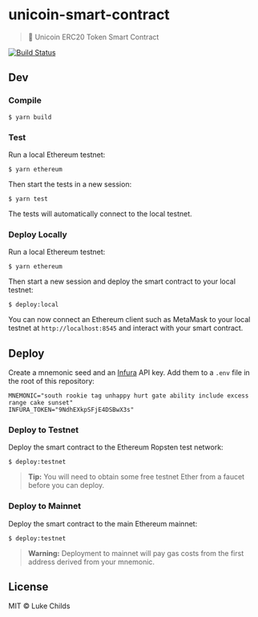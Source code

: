 # unicoin-smart-contract

> 🦄 Unicoin ERC20 Token Smart Contract

[![Build Status](https://travis-ci.com/unicoinorg/smart-contract.svg?branch=master)](https://travis-ci.com/unicoinorg/smart-contract)

## Dev

### Compile

```
$ yarn build
```

### Test

Run a local Ethereum testnet:

```
$ yarn ethereum
```

Then start the tests in a new session:

```
$ yarn test
```

The tests will automatically connect to the local testnet.

### Deploy Locally

Run a local Ethereum testnet:

```
$ yarn ethereum
```

Then start a new session and deploy the smart contract to your local testnet:

```
$ deploy:local
```

You can now connect an Ethereum client such as MetaMask to your local testnet at `http://localhost:8545` and interact with your smart contract.

## Deploy

Create a mnemonic seed and an [Infura](infura.io) API key. Add them to a `.env` file in the root of this repository:

```
MNEMONIC="south rookie tag unhappy hurt gate ability include excess range cake sunset"
INFURA_TOKEN="9NdhEXkpSFjE4DSBwX3s"
```

### Deploy to Testnet

Deploy the smart contract to the Ethereum Ropsten test network:

```
$ deploy:testnet
```

> **Tip:** You will need to obtain some free testnet Ether from a faucet before you can deploy.

### Deploy to Mainnet

Deploy the smart contract to the main Ethereum mainnet:

```
$ deploy:testnet
```

> **Warning:** Deployment to mainnet will pay gas costs from the first address derived from your mnemonic.

## License

MIT © Luke Childs
